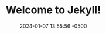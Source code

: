 ---
layout: archive
breadcrumbs: true
title:  "Welcome to Jekyll!"
date:   2024-01-07 13:55:56 -0500
categories: jekyll update
---
